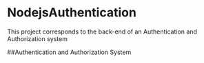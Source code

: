 # NodejsAuthentication
 This project corresponds to the back-end of an Authentication and Authorization system
 
 
 ##Authentication and Authorization System
